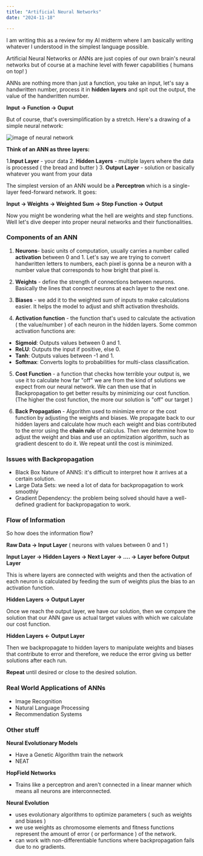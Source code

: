 ```yaml
---
title: "Artificial Neural Networks"
date: "2024-11-18"

---
```


I am writing this as a review for my AI midterm where I am basically writing whatever I understood in the simplest language 
possible.

Artificial Neural Networks or ANNs are just copies of our own brain's neural networks but of course at a machine level with fewer
capabilities ( humans on top! )

ANNs are nothing more than just a function, you take an input, let's say a handwritten number, process it in **hidden layers**
and spit out the output, the value of the handwritten number. 

**Input -> Function -> Ouput**

But of course, that's oversimplification by a stretch. Here's a drawing of a simple neural network:

![image of neural network](/neural.png)

**Think of an ANN as three layers:**

1.**Input Layer** - your data
2. **Hidden Layers** - multiple layers where the data is processed ( the bread and butter )
3. **Output Layer** - solution or basically whatever you want from your data

The simplest version of an ANN would be a **Perceptron** which is a single-layer feed-forward network. It goes:

**Input -> Weights -> Weighted Sum -> Step Function -> Output**

Now you might be wondering what the hell are weights and step functions. Well let's dive deeper into proper neural networks
and their functionalities. 

### Components of an ANN

1. **Neurons**- basic units of computation, usually carries a number called **activation** between 0 and 1. Let's say we are trying to convert handwritten
letters to numbers, each pixel is gonna be a neuron with a number value that corresponds to how bright that pixel is. 

2. **Weights** - define the strength of connections between neurons. Basically the lines that connect neurons
at each layer to the next one. 

3. **Biases** - we add it to the weighted sum of inputs to make calculations easier. It helps the model to adjust and shift activation thresholds.

4. **Activation function** - the function that's used to calculate the activation ( the value/number ) of each neuron in the hidden layers. Some
common activation functions are:
  - **Sigmoid**: Outputs values between 0 and 1.
  - **ReLU**: Outputs the input if positive, else 0.
  - **Tanh**: Outputs values between -1 and 1.
  - **Softmax**: Converts logits to probabilities for multi-class classification.

5. **Cost Function** - a function that checks how terrible your output is, we use it to calculate how far "off" we are from the
kind of solutions we expect from our neural network. We can then use that in Backpropagation to get better results by minimizing
our cost function. (The higher the cost function, the more our solution is "off" our target )

6. **Back Propagation** - Algorithm used to minimize error or the cost function by adjusting the weights and biases. We propagate back
to our hidden layers and calculate how much each weight and bias contributed to the error using the **chain rule** of calculus. Then 
we determine how to adjust the weight and bias and use an optimization algorithm, such as gradient descent to do it. We repeat until
the cost is minimized. 

### Issues with Backpropagation

- Black Box Nature of ANNS: it's difficult to interpret how it arrives at a certain solution. 
- Large Data Sets: we need a lot of data for backpropagation to work smoothly
- Gradient Dependency: the problem being solved should have a well-defined gradient for backpropagation to work. 

### Flow of Information

So how does the information flow?

**Raw Data -> Input Layer** ( neurons with values between 0 and 1 )

**Input Layer -> Hidden Layers -> Next Layer -> .... -> Layer before Output Layer**

This is where layers are connected with weights and then the activation of each neuron 
is calculated by feeding the sum of weights plus the bias to an activation function. 

**Hidden Layers -> Output Layer**

Once we reach the output layer, we have our solution, then we compare the solution that our ANN 
gave us actual target values with which we calculate our cost function. 

**Hidden Layers <- Output Layer**

Then we backpropagate to hidden layers to manipulate weights and biases that contribute to error and therefore, 
we reduce the error giving us better solutions after each run. 

**Repeat** until desired or close to the desired solution. 

### Real World Applications of ANNs

- Image Recognition
- Natural Language Processing
- Recommendation Systems 

### Other stuff

**Neural Evolutionary Models**
- Have a Genetic Algorithm train the network
- NEAT

**HopField Networks**
- Trains like a perceptron and aren't connected in a linear manner which means
all neurons are interconnected.

**Neural Evolution**
- uses evolutionary algorithms to optimize parameters ( such as weights and biases )
- we use weights as chromosome elements and fitness functions represent the amount of error ( or performance )
of the network. 
- can work with non-differentiable functions where backpropagation fails due to no gradients. 





